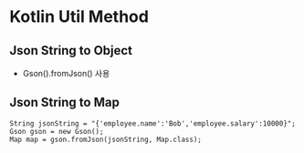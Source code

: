# Kotlin Util Method

## Json String to Object
- Gson().fromJson() 사용

## Json String to Map
~~~
String jsonString = "{'employee.name':'Bob','employee.salary':10000}";
Gson gson = new Gson();
Map map = gson.fromJson(jsonString, Map.class);
~~~

